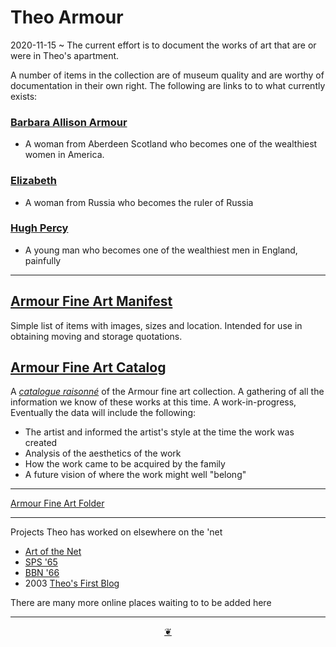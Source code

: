 # Theo Armour

2020-11-15 ~ The current effort is to document the works of art that are or were in Theo's apartment.

A number of items in the collection are of museum quality and are worthy of documentation in their own right. The following are links to to what currently exists:

### [Barbara Allison Armour]( #everlandings/theo-armour/barbara-allison-armour/README.md )

* A woman from Aberdeen Scotland who becomes one of the wealthiest women in America.

### [Elizabeth]( #everlandings/theo-armour/elizabeth/README.md )

* A woman from Russia who becomes the ruler of Russia

### [Hugh Percy]( #everlandings/theo-armour/hugh-percy/README.md )

* A young man who becomes one of the wealthiest men in England, painfully

***

## [Armour Fine Art Manifest]( #everlandings/theo-armour/armour-fine-art/2020-armour-fine-art-manifest.md )

Simple list of items with images, sizes and location. Intended for use in obtaining moving and storage quotations.




## [Armour Fine Art Catalog]( #everlandings/theo-armour/armour-fine-art/armour-fine-art-catalog.md )

A [_catalogue raisonné_]( https://en.wikipedia.org/wiki/Catalogue_raisonn%C3%A9 ) of the Armour fine art collection. A gathering of all the information we know of these works at this time. A work-in-progress, Eventually the data will include the following:

* The artist and informed the artist's style at the time the work was created
* Analysis of the aesthetics of the work
* How the work came to be acquired by the family
* A future vision of where the work might well "belong"





***

[Armour Fine Art Folder]( #everlandings/theo-armour/armour-fine-art/README.md )


***

Projects Theo has worked on elsewhere on the 'net

* [Art of the Net]( https://artofthenet2009.wordpress.com/)
* [SPS '65]( http://sps65.com )
* [BBN '66]( http://bbn66.com )
* 2003 [Theo's First Blog]( https://theofirst.blogspot.com/ )

There are many more online places waiting to to be added here

***

<center title="You have reached the end of the line" ><a title="Return to top" href="javascript:window.scrollTo(0,0);" class=aDingbat > ❦ </a></center>

